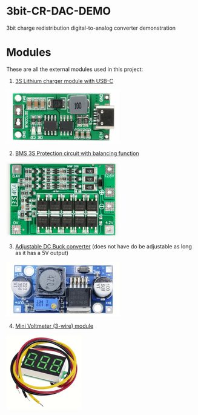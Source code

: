 # 3bit-CR-DAC-DEMO
3bit charge redistribution digital-to-analog converter demonstration

# Modules
These are all the external modules used in this project:
1. [3S Lithium charger module with USB-C](https://www.otronic.nl/nl/3s-lithium-lader-module-met-usb-c.html)  
  <img src="images/USBC-charger.jpg" alt="3S-USBC-charger" width="300"/>
  
2. [BMS 3S Protection circuit with balancing function](https://www.otronic.nl/nl/bms-3s-protectiecircuit-met-balanseer-functie.html)  
  <img src="images/3S-BMS.jpg" alt="3S-BMS" width="300"/>

3. [Adjustable DC Buck converter](https://www.temu.com/goods.html?_bg_fs=1&goods_id=601099688899521&sku_id=17592865467398&_x_sessn_id=xhurdah5rs&refer_page_name=bgt_order_detail&refer_page_id=10045_1760898173474_43uv4ga00o&refer_page_sn=10045&is_back=1) (does not have do be adjustable as long as it has a 5V output)  
  <img src="images/buck-converter.jpg" alt="buck-converter" width="300"/>

4. [Mini Voltmeter (3-wire) module](https://www.temu.com/goods.html?_bg_fs=1&goods_id=601099579419326&sku_id=17592461540786&_x_sessn_id=xhurdah5rs&refer_page_name=bgt_order_detail&refer_page_id=10045_1760898537078_7040q3hsyi&refer_page_sn=10045&is_back=1&no_cache_id=1pw6t)
  <img src="images/voltmeter-module.webp" alt="voltmeter-module" width="200"/>
